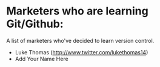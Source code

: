 # Marketers who are learning Git/Github:
A list of marketers who've decided to learn version control.

- Luke Thomas (http://www.twitter.com/lukethomas14)
- Add Your Name Here
